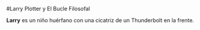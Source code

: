 #Larry Plotter y El Bucle Filosofal

**Larry** es un niño huérfano con una cicatriz de un Thunderbolt en la frente.


